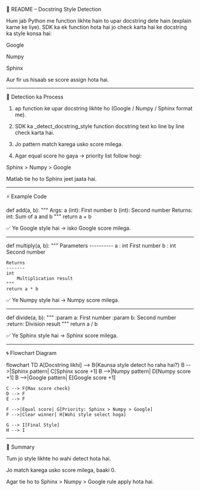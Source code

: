 
📘 README – Docstring Style Detection

Hum jab Python me function likhte hain to upar docstring dete hain (explain karne ke liye). SDK ka ek function hota hai jo check karta hai ke docstring ka style konsa hai:

Google

Numpy

Sphinx


Aur fir us hisaab se score assign hota hai.


---

🔎 Detection ka Process

1. ap function ke upar docstring likhte ho (Google / Numpy / Sphinx format me).


2. SDK ka _detect_docstring_style function docstring text ko line by line check karta hai.


3. Jo pattern match karega usko score milega.


4. Agar equal score ho gaya → priority list follow hogi:

Sphinx > Numpy > Google

Matlab tie ho to Sphinx jeet jaata hai.




---

⚡ Example Code

def add(a, b):
    """
    Args:
        a (int): First number
        b (int): Second number
    Returns:
        int: Sum of a and b
    """
    return a + b

✅ Ye Google style hai → isko Google score milega.


---

def multiply(a, b):
    """
    Parameters
    ----------
    a : int
        First number
    b : int
        Second number
    
    Returns
    -------
    int
        Multiplication result
    """
    return a * b

✅ Ye Numpy style hai → Numpy score milega.


---

def divide(a, b):
    """
    :param a: First number
    :param b: Second number
    :return: Division result
    """
    return a / b

✅ Ye Sphinx style hai → Sphinx score milega.


---

🌀 Flowchart Diagram

flowchart TD
    A[Docstring likhi] --> B{Kaunsa style detect ho raha hai?}
    B -->|Sphinx pattern| C[Sphinx score +1]
    B -->|Numpy pattern| D[Numpy score +1]
    B -->|Google pattern| E[Google score +1]
    
    C --> F{Max score check}
    D --> F
    E --> F

    F -->|Equal score| G[Priority: Sphinx > Numpy > Google]
    F -->|Clear winner| H[Wohi style select hoga]

    G --> I[Final Style]
    H --> I


---

📝 Summary

Tum jo style likhte ho wahi detect hota hai.

Jo match karega usko score milega, baaki 0.

Agar tie ho to Sphinx > Numpy > Google rule apply hota hai.


